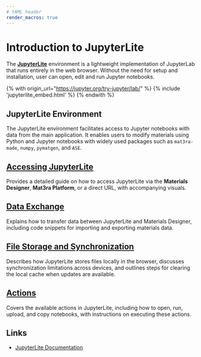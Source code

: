```yaml
---
# YAML header
render_macros: true
---
```


# Introduction to JupyterLite

The [**JupyterLite**](https://jupyterlite.readthedocs.io/en/stable/) environment is a lightweight implementation of JupyterLab that runs entirely in the web browser. Without the need for setup and installation, user can open, edit and run Jupyter notebooks.

{% with origin_url="https://jupyter.org/try-jupyter/lab/" %}
{% include 'jupyterlite_embed.html' %}
{% endwith %}

## JupyterLite Environment

The JupyterLite environment facilitates access to Jupyter notebooks with data from the main application. 
It enables users to modify materials using Python and Jupyter notebooks with widely used packages such as `mat3ra-made`, `numpy`, `pymatgen`, and `ASE`.

## [Accessing JupyterLite](./accessing-jupyterlite.md)
Provides a detailed guide on how to access JupyterLite via the **Materials Designer**, **Mat3ra Platform**, or a direct URL, with accompanying visuals.

## [Data Exchange](./data-exchange.md)
Explains how to transfer data between JupyterLite and Materials Designer, including code snippets for importing and exporting materials data.

## [File Storage and Synchronization](./file-storage-synchronization.md)
Describes how JupyterLite stores files locally in the browser, discusses synchronization limitations across devices, and outlines steps for clearing the local cache when updates are available.

## [Actions](./actions.md)
Covers the available actions in JupyterLite, including how to open, run, upload, and copy notebooks, with instructions on executing these actions.

## Links

- [JupyterLite Documentation](https://jupyterlite.readthedocs.io/en/stable/)